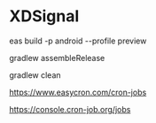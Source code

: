 # XDSignal

eas build -p android --profile preview

gradlew assembleRelease

gradlew clean


https://www.easycron.com/cron-jobs

https://console.cron-job.org/jobs